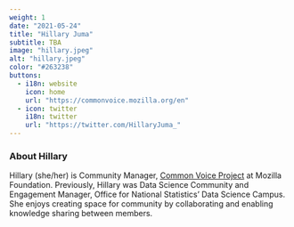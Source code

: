 ```yaml
---
weight: 1
date: "2021-05-24"
title: "Hillary Juma"
subtitle: TBA
image: "hillary.jpeg"
alt: "hillary.jpeg"
color: "#263238"
buttons:
  - i18n: website
    icon: home
    url: "https://commonvoice.mozilla.org/en"
  - icon: twitter
    i18n: twitter
    url: "https://twitter.com/HillaryJuma_"
---
```


### About Hillary

Hillary (she/her) is Community Manager, [Common Voice
Project](https://commonvoice.mozilla.org/en) at Mozilla Foundation. Previously,
Hillary was Data Science Community and Engagement Manager, Office for National
Statistics’ Data Science Campus. She enjoys creating space for community by
collaborating and enabling knowledge sharing between members.

